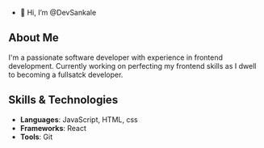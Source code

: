 - 👋 Hi, I’m @DevSankale
## About Me
I'm a passionate software developer with experience in frontend development. Currently working on perfecting my frontend skills as I dwell to becoming a fullsatck developer.

## Skills & Technologies
- **Languages**: JavaScript, HTML, css
- **Frameworks**: React
- **Tools**: Git


<!---
DevSankale/DevSankale is a ✨ special ✨ repository because its `README.md` (this file) appears on your GitHub profile.
You can click the Preview link to take a look at your changes.
--->
